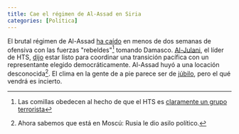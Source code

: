 ```yaml
---
title: Cae el régimen de Al-Assad en Siria
categories: [Política]
---
```


El brutal régimen de Al-Assad [ha caído](https://www.aljazeera.com/news/2024/12/8/world-reacts-to-bashar-al-assads-fall-capture-of-damascus)
en menos de dos semanas de ofensiva con las fuerzas "rebeldes"[^1] tomando Damasco.
[Al-Julani](https://www.aljazeera.com/news/2024/12/4/who-is-abu-mohamad-al-julani-the-leader-of-hayat-tahrir-al-sham-in-syria), el 
líder de HTS, [dijo](https://www.aljazeera.com/news/2024/12/8/ex-syrian-pm-to-supervise-state-bodies-until-transition-al-julani-says)
estar listo para coordinar una transición pacífica con un representante elegido
democráticamente.
Al-Assad huyó a una locación desconocida[^2]. El clima en la gente de a pie parece 
ser de [júbilo](https://www.aljazeera.com/gallery/2024/12/8/celebrations-in-damascus-as-syrian-opposition-declares-end-of-al-assad-rule), 
pero el qué vendrá es incierto. 

[^1]: Las comillas obedecen al hecho de que el HTS es [claramente un grupo terrorista](https://slopezpereyra.github.io/2024-12-08-WhoAreHTS/)
[^2]: Ahora sabemos que está en Moscú: Rusia le dio asilo político.



